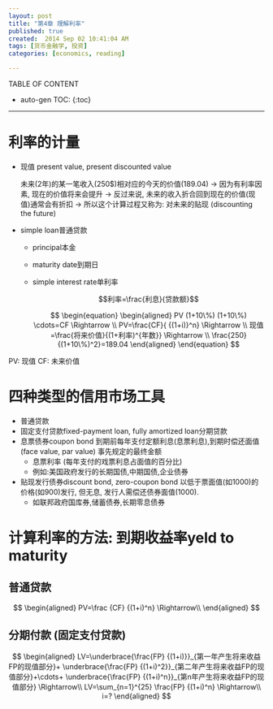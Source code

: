 ```yaml
---
layout: post
title: "第4章 理解利率"
published: true
created:  2014 Sep 02 10:41:04 AM
tags: [货币金融学, 投资]
categories: [economics, reading]

---
```


TABLE OF CONTENT

* auto-gen TOC:
{:toc}

- - -


# 利率的计量

* 现值 present value, present discounted value

  未来(2年)的某一笔收入(250$)相对应的今天的价值(189.04) -> 
  因为有利率因素, 现在的价值将来会提升 ->
  反过来说, 未来的收入折合回到现在的价值(现值)通常会有折扣 -> 
  所以这个计算过程又称为: 对未来的贴现 (discounting the future)

* simple loan普通贷款
  * principal本金
  * maturity date到期日
  * simple interest rate单利率

    $$利率=\frac{利息}{贷款额}$$

    $$
    \begin{equation}
    \begin{aligned}
    PV (1+10\%) (1+10\%) \cdots=CF      \Rightarrow \\
    PV=\frac{CF}{ {(1+i)}^n}             \Rightarrow \\
    现值=\frac{将来价值}{(1+利率)^{年数}} \Rightarrow \\
    \frac{250}{(1+10\%)^2}=189.04
    \end{aligned}
    \end{equation}
    $$

PV: 现值
CF: 未来价值

# 四种类型的信用市场工具

* 普通贷款
* 固定支付贷款fixed-payment loan, fully amortized loan分期贷款
* 息票债券coupon bond 
  到期前每年支付定额利息(息票利息),到期时偿还面值(face value, par value) 事先规定的最终金额
  * 息票利率 (每年支付的戏票利息占面值的百分比)
  * 例如:美国政府发行的长期国债,中期国债,企业债券
* 贴现发行债券discount bond, zero-coupon bond
  以低于票面值(如1000)的价格(如900)发行, 但无息, 发行人需偿还债券面值(1000).
  * 如联邦政府国库券,储蓄债券,长期零息债券

# 计算利率的方法: 到期收益率yeld to maturity

## 普通贷款

   $$
   \begin{aligned}
   PV=\frac {CF} {(1+i)^n}     \Rightarrow\\
   \end{aligned}
   $$

## 分期付款 (固定支付贷款)

   $$
   \begin{aligned}
   LV=\underbrace{\frac{FP} {(1+i)}}_{第一年产生将来收益FP的现值部分}+
      \underbrace{\frac{FP} {(1+i)^2}}_{第二年产生将来收益FP的现值部分}+\cdots+
      \underbrace{\frac{FP} {(1+i)^n}}_{第n年产生将来收益FP的现值部分}     \Rightarrow\\
   LV=\sum_{n=1}^{25} \frac{FP} {(1+i)^n}                              \Rightarrow\\
   i=?
   \end{aligned}
   $$


